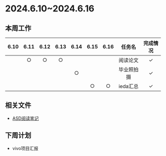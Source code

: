 # 2024.6.10~2024.6.16
## 本周工作

| 6.10 | 6.11 | 6.12 | 6.13 | 6.14 | 6.15 | 6.16 | 任务名 | 完成情况 |
| :--: | :--: | :--: | :--: | :--: | :--: | :--: | :---: | :-----: |
|  | $\bigcirc$ | $\bigcirc$ | $\bigcirc$ |  |  |  | 阅读论文 | $\checkmark$ |
|  |  |  |  | $\bigcirc$ |  |  | 毕业照拍摄 | $\checkmark$ |
|  |  |  |  |  | $\bigcirc$ | $\bigcirc$ | ieda汇总 | $\checkmark$ |

## 相关文件

- [ASD阅读笔记](ASD.pdf)

## 下周计划
- vivo项目汇报
